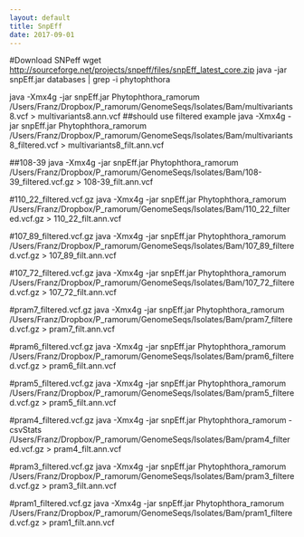 ```yaml
---
layout: default
title: SnpEff
date: 2017-09-01
---
```


#Download SNPeff wget http://sourceforge.net/projects/snpeff/files/snpEff_latest_core.zip
java -jar snpEff.jar databases | grep -i phytophthora

java -Xmx4g -jar snpEff.jar Phytophthora_ramorum /Users/Franz/Dropbox/P_ramorum/GenomeSeqs/Isolates/Bam/multivariants8.vcf > multivariants8.ann.vcf
##should use filtered example
java -Xmx4g -jar snpEff.jar Phytophthora_ramorum /Users/Franz/Dropbox/P_ramorum/GenomeSeqs/Isolates/Bam/multivariants8_filtered.vcf > multivariants8_filt.ann.vcf

##108-39
java -Xmx4g -jar snpEff.jar Phytophthora_ramorum /Users/Franz/Dropbox/P_ramorum/GenomeSeqs/Isolates/Bam/108-39_filtered.vcf.gz > 108-39_filt.ann.vcf

#110_22_filtered.vcf.gz
java -Xmx4g -jar snpEff.jar Phytophthora_ramorum /Users/Franz/Dropbox/P_ramorum/GenomeSeqs/Isolates/Bam/110_22_filtered.vcf.gz > 110_22_filt.ann.vcf

#107_89_filtered.vcf.gz
java -Xmx4g -jar snpEff.jar Phytophthora_ramorum /Users/Franz/Dropbox/P_ramorum/GenomeSeqs/Isolates/Bam/107_89_filtered.vcf.gz > 107_89_filt.ann.vcf

#107_72_filtered.vcf.gz
java -Xmx4g -jar snpEff.jar Phytophthora_ramorum /Users/Franz/Dropbox/P_ramorum/GenomeSeqs/Isolates/Bam/107_72_filtered.vcf.gz > 107_72_filt.ann.vcf

#pram7_filtered.vcf.gz
java -Xmx4g -jar snpEff.jar Phytophthora_ramorum /Users/Franz/Dropbox/P_ramorum/GenomeSeqs/Isolates/Bam/pram7_filtered.vcf.gz > pram7_filt.ann.vcf

#pram6_filtered.vcf.gz
java -Xmx4g -jar snpEff.jar Phytophthora_ramorum /Users/Franz/Dropbox/P_ramorum/GenomeSeqs/Isolates/Bam/pram6_filtered.vcf.gz > pram6_filt.ann.vcf

#pram5_filtered.vcf.gz
java -Xmx4g -jar snpEff.jar Phytophthora_ramorum /Users/Franz/Dropbox/P_ramorum/GenomeSeqs/Isolates/Bam/pram5_filtered.vcf.gz > pram5_filt.ann.vcf

#pram4_filtered.vcf.gz
java -Xmx4g -jar snpEff.jar Phytophthora_ramorum -csvStats /Users/Franz/Dropbox/P_ramorum/GenomeSeqs/Isolates/Bam/pram4_filtered.vcf.gz >  pram4_filt.ann.vcf

#pram3_filtered.vcf.gz
java -Xmx4g -jar snpEff.jar Phytophthora_ramorum /Users/Franz/Dropbox/P_ramorum/GenomeSeqs/Isolates/Bam/pram3_filtered.vcf.gz > pram3_filt.ann.vcf

#pram1_filtered.vcf.gz
java -Xmx4g -jar snpEff.jar Phytophthora_ramorum /Users/Franz/Dropbox/P_ramorum/GenomeSeqs/Isolates/Bam/pram1_filtered.vcf.gz > pram1_filt.ann.vcf
